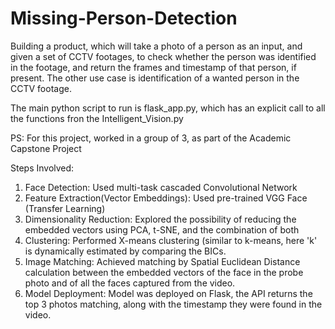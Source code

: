 # Missing-Person-Detection

Building a product, which will take a photo of a person as an input, and given a set of CCTV footages, to check whether the person was identified in the footage, and return the frames and timestamp of that person, if present. The other use case is identification of a wanted person in the CCTV footage.

The main python script to run is flask_app.py, which has an explicit call to all the functions fron the Intelligent_Vision.py


PS: For this project, worked in a group of 3, as part of the Academic Capstone Project

Steps Involved:

1. Face Detection: Used multi-task cascaded Convolutional Network
2. Feature Extraction(Vector Embeddings): Used pre-trained VGG Face (Transfer Learning)
3. Dimensionality Reduction: Explored the possibility of reducing the embedded vectors using PCA, t-SNE, and the combination of both
4. Clustering: Performed X-means clustering (similar to k-means, here 'k' is dynamically estimated by comparing the BICs.
5. Image Matching: Achieved matching by Spatial Euclidean Distance calculation between the embedded vectors of the face in the probe photo                    and of all the faces captured from the video.
6. Model Deployment: Model was deployed on Flask, the API returns the top 3 photos matching, along with the timestamp they were found in the video.



